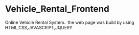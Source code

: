 # Vehicle_Rental_Frontend
Online Vehicle Rental System.. the web page was build by using HTML,CSS,JAVASCRIPT,JQUERY    
